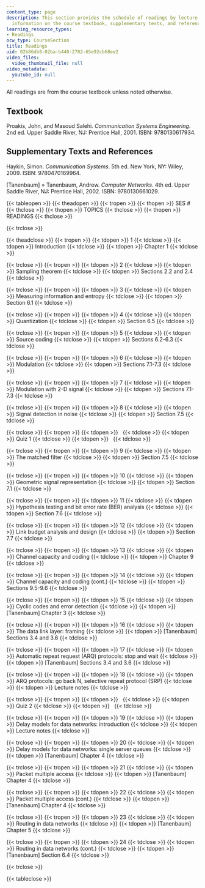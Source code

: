 ```yaml
---
content_type: page
description: This section provides the schedule of readings by lecture session, ans
  information on the course textbook, supplementary texts, and references.
learning_resource_types:
- Readings
ocw_type: CourseSection
title: Readings
uid: 02b86db8-02ba-b440-2782-65e92cb68ee2
video_files:
  video_thumbnail_file: null
video_metadata:
  youtube_id: null
---
```


All readings are from the course textbook unless noted otherwise.

Textbook
--------

Proakis, John, and Masoud Salehi. _Communication Systems Engineering_. 2nd ed. Upper Saddle River, NJ: Prentice Hall, 2001. ISBN: 9780130617934.

Supplementary Texts and References
----------------------------------

Haykin, Simon. _Communication Systems_. 5th ed. New York, NY: Wiley, 2009. ISBN: 9780470169964.

\[Tanenbaum\] = Tanenbaum, Andrew. _Computer Networks_. 4th ed. Upper Saddle River, NJ: Prentice Hall, 2002. ISBN: 9780130661029.

{{< tableopen >}}
{{< theadopen >}}
{{< tropen >}}
{{< thopen >}}
SES #
{{< thclose >}}
{{< thopen >}}
TOPICS
{{< thclose >}}
{{< thopen >}}
READINGS
{{< thclose >}}

{{< trclose >}}

{{< theadclose >}}
{{< tropen >}}
{{< tdopen >}}
1
{{< tdclose >}}
{{< tdopen >}}
Introduction
{{< tdclose >}}
{{< tdopen >}}
Chapter 1
{{< tdclose >}}

{{< trclose >}}
{{< tropen >}}
{{< tdopen >}}
2
{{< tdclose >}}
{{< tdopen >}}
Sampling theorem
{{< tdclose >}}
{{< tdopen >}}
Sections 2.2 and 2.4
{{< tdclose >}}

{{< trclose >}}
{{< tropen >}}
{{< tdopen >}}
3
{{< tdclose >}}
{{< tdopen >}}
Measuring information and entropy
{{< tdclose >}}
{{< tdopen >}}
Section 6.1
{{< tdclose >}}

{{< trclose >}}
{{< tropen >}}
{{< tdopen >}}
4
{{< tdclose >}}
{{< tdopen >}}
Quantization
{{< tdclose >}}
{{< tdopen >}}
Section 6.5
{{< tdclose >}}

{{< trclose >}}
{{< tropen >}}
{{< tdopen >}}
5
{{< tdclose >}}
{{< tdopen >}}
Source coding
{{< tdclose >}}
{{< tdopen >}}
Sections 6.2-6.3
{{< tdclose >}}

{{< trclose >}}
{{< tropen >}}
{{< tdopen >}}
6
{{< tdclose >}}
{{< tdopen >}}
Modulation
{{< tdclose >}}
{{< tdopen >}}
Sections 7.1-7.3
{{< tdclose >}}

{{< trclose >}}
{{< tropen >}}
{{< tdopen >}}
7
{{< tdclose >}}
{{< tdopen >}}
Modulation with 2-D signal
{{< tdclose >}}
{{< tdopen >}}
Sections 7.1-7.3
{{< tdclose >}}

{{< trclose >}}
{{< tropen >}}
{{< tdopen >}}
8
{{< tdclose >}}
{{< tdopen >}}
Signal detection in noise
{{< tdclose >}}
{{< tdopen >}}
Section 7.5
{{< tdclose >}}

{{< trclose >}}
{{< tropen >}}
{{< tdopen >}}
 
{{< tdclose >}}
{{< tdopen >}}
Quiz 1
{{< tdclose >}}
{{< tdopen >}}
 
{{< tdclose >}}

{{< trclose >}}
{{< tropen >}}
{{< tdopen >}}
9
{{< tdclose >}}
{{< tdopen >}}
The matched filter
{{< tdclose >}}
{{< tdopen >}}
Section 7.5
{{< tdclose >}}

{{< trclose >}}
{{< tropen >}}
{{< tdopen >}}
10
{{< tdclose >}}
{{< tdopen >}}
Geometric signal representation
{{< tdclose >}}
{{< tdopen >}}
Section 7.1
{{< tdclose >}}

{{< trclose >}}
{{< tropen >}}
{{< tdopen >}}
11
{{< tdclose >}}
{{< tdopen >}}
Hypothesis testing and bit error rate (BER) analysis
{{< tdclose >}}
{{< tdopen >}}
Section 7.6
{{< tdclose >}}

{{< trclose >}}
{{< tropen >}}
{{< tdopen >}}
12
{{< tdclose >}}
{{< tdopen >}}
Link budget analysis and design
{{< tdclose >}}
{{< tdopen >}}
Section 7.7
{{< tdclose >}}

{{< trclose >}}
{{< tropen >}}
{{< tdopen >}}
13
{{< tdclose >}}
{{< tdopen >}}
Channel capacity and coding
{{< tdclose >}}
{{< tdopen >}}
Chapter 9
{{< tdclose >}}

{{< trclose >}}
{{< tropen >}}
{{< tdopen >}}
14
{{< tdclose >}}
{{< tdopen >}}
Channel capacity and coding (cont.)
{{< tdclose >}}
{{< tdopen >}}
Sections 9.5-9.6
{{< tdclose >}}

{{< trclose >}}
{{< tropen >}}
{{< tdopen >}}
15
{{< tdclose >}}
{{< tdopen >}}
Cyclic codes and error detection
{{< tdclose >}}
{{< tdopen >}}
\[Tanenbaum\] Chapter 3
{{< tdclose >}}

{{< trclose >}}
{{< tropen >}}
{{< tdopen >}}
16
{{< tdclose >}}
{{< tdopen >}}
The data link layer: framing
{{< tdclose >}}
{{< tdopen >}}
\[Tanenbaum\] Sections 3.4 and 3.6
{{< tdclose >}}

{{< trclose >}}
{{< tropen >}}
{{< tdopen >}}
17
{{< tdclose >}}
{{< tdopen >}}
Automatic repeat request (ARQ) protocols: stop and wait
{{< tdclose >}}
{{< tdopen >}}
\[Tanenbaum\] Sections 3.4 and 3.6
{{< tdclose >}}

{{< trclose >}}
{{< tropen >}}
{{< tdopen >}}
18
{{< tdclose >}}
{{< tdopen >}}
ARQ protocols: go back N, selective repeat protocol (SRP)
{{< tdclose >}}
{{< tdopen >}}
Lecture notes
{{< tdclose >}}

{{< trclose >}}
{{< tropen >}}
{{< tdopen >}}
 
{{< tdclose >}}
{{< tdopen >}}
Quiz 2
{{< tdclose >}}
{{< tdopen >}}
 
{{< tdclose >}}

{{< trclose >}}
{{< tropen >}}
{{< tdopen >}}
19
{{< tdclose >}}
{{< tdopen >}}
Delay models for data networks: introduction
{{< tdclose >}}
{{< tdopen >}}
Lecture notes
{{< tdclose >}}

{{< trclose >}}
{{< tropen >}}
{{< tdopen >}}
20
{{< tdclose >}}
{{< tdopen >}}
Delay models for data networks: single server queues
{{< tdclose >}}
{{< tdopen >}}
\[Tanenbaum\] Chapter 4
{{< tdclose >}}

{{< trclose >}}
{{< tropen >}}
{{< tdopen >}}
21
{{< tdclose >}}
{{< tdopen >}}
Packet multiple access
{{< tdclose >}}
{{< tdopen >}}
\[Tanenbaum\] Chapter 4
{{< tdclose >}}

{{< trclose >}}
{{< tropen >}}
{{< tdopen >}}
22
{{< tdclose >}}
{{< tdopen >}}
Packet multiple access (cont.)
{{< tdclose >}}
{{< tdopen >}}
\[Tanenbaum\] Chapter 4
{{< tdclose >}}

{{< trclose >}}
{{< tropen >}}
{{< tdopen >}}
23
{{< tdclose >}}
{{< tdopen >}}
Routing in data networks
{{< tdclose >}}
{{< tdopen >}}
\[Tanenbaum\] Chapter 5
{{< tdclose >}}

{{< trclose >}}
{{< tropen >}}
{{< tdopen >}}
24
{{< tdclose >}}
{{< tdopen >}}
Routing in data networks (cont.)
{{< tdclose >}}
{{< tdopen >}}
\[Tanenbaum\] Section 6.4
{{< tdclose >}}

{{< trclose >}}

{{< tableclose >}}